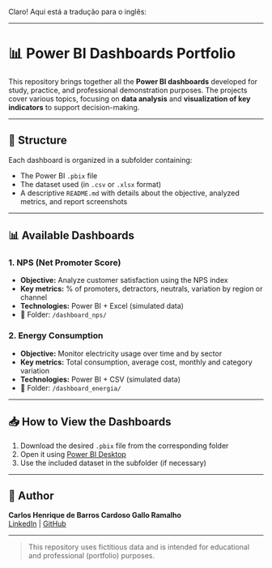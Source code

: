 Claro! Aqui está a tradução para o inglês:

---

# 📊 Power BI Dashboards Portfolio

This repository brings together all the **Power BI dashboards** developed for study, practice, and professional demonstration purposes. The projects cover various topics, focusing on **data analysis** and **visualization of key indicators** to support decision-making.

---

## 📁 Structure

Each dashboard is organized in a subfolder containing:
- The Power BI `.pbix` file  
- The dataset used (in `.csv` or `.xlsx` format)  
- A descriptive `README.md` with details about the objective, analyzed metrics, and report screenshots

---

## 📊 Available Dashboards

### 1. NPS (Net Promoter Score)
- **Objective:** Analyze customer satisfaction using the NPS index  
- **Key metrics:** % of promoters, detractors, neutrals, variation by region or channel  
- **Technologies:** Power BI + Excel (simulated data)  
- 📂 Folder: `/dashboard_nps/`

### 2. Energy Consumption
- **Objective:** Monitor electricity usage over time and by sector  
- **Key metrics:** Total consumption, average cost, monthly and category variation  
- **Technologies:** Power BI + CSV (simulated data)  
- 📂 Folder: `/dashboard_energia/`

---

## 📥 How to View the Dashboards

1. Download the desired `.pbix` file from the corresponding folder  
2. Open it using [Power BI Desktop](https://powerbi.microsoft.com/en-us/desktop/)  
3. Use the included dataset in the subfolder (if necessary)

---

## 👤 Author

**Carlos Henrique de Barros Cardoso Gallo Ramalho**  
[LinkedIn](https://www.linkedin.com/in/carlos-henrique-gallo-4960b8208/) | [GitHub](https://github.com/carloshenriquegallo)

---

> This repository uses fictitious data and is intended for educational and professional (portfolio) purposes.
